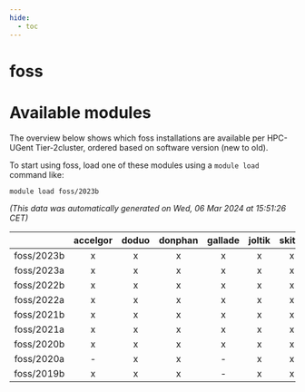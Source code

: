 ```yaml
---
hide:
  - toc
---
```


foss
====

# Available modules


The overview below shows which foss installations are available per HPC-UGent Tier-2cluster, ordered based on software version (new to old).

To start using foss, load one of these modules using a `module load` command like:

```shell
module load foss/2023b
```

*(This data was automatically generated on Wed, 06 Mar 2024 at 15:51:26 CET)*  

| |accelgor|doduo|donphan|gallade|joltik|skitty|
| :---: | :---: | :---: | :---: | :---: | :---: | :---: |
|foss/2023b|x|x|x|x|x|x|
|foss/2023a|x|x|x|x|x|x|
|foss/2022b|x|x|x|x|x|x|
|foss/2022a|x|x|x|x|x|x|
|foss/2021b|x|x|x|x|x|x|
|foss/2021a|x|x|x|x|x|x|
|foss/2020b|x|x|x|x|x|x|
|foss/2020a|-|x|x|-|x|x|
|foss/2019b|x|x|x|-|x|x|
